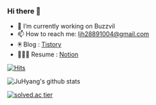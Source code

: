 ### Hi there 👋

- 🔭 I’m currently working on Buzzvil
- 📫 How to reach me: ljh28891004@gmail.com
- 🖲 Blog : [Tistory](https://ju-hyang.tistory.com)
- 🧑🏻‍💻 Resume : [Notion](https://tested-yard-f21.notion.site/5fae71d9c3794e708e9e50ca2a62a000?pvs=4)

<!--
**JuHyang/JuHyang** is a ✨ _special_ ✨ repository because its `README.md` (this file) appears on your GitHub profile.

Here are some ideas to get you started:


- 👯 I’m looking to collaborate on ...
- 🤔 I’m looking for help with ...
- 💬 Ask me about ...

- 😄 Pronouns: ...
- ⚡ Fun fact: ...
-->

[![Hits](https://hits.seeyoufarm.com/api/count/incr/badge.svg?url=https%3A%2F%2Fgithub.com%2FJuHyang&count_bg=%2379C83D&title_bg=%23555555&icon=&icon_color=%23E7E7E7&title=hits&edge_flat=false)](https://hits.seeyoufarm.com)

![JuHyang's github stats](https://github-readme-stats.vercel.app/api?username=JuHyang&show_icons=true)

[![solved.ac tier](http://mazassumnida.wtf/api/generate_badge?boj=kkss2889)](https://solved.ac/kkss2889)


